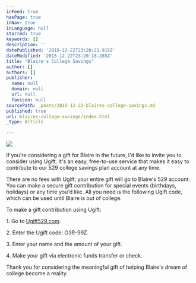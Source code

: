 ```yaml
---
inFeed: true
hasPage: true
inNav: true
inLanguage: null
starred: true
keywords: []
description: ''
datePublished: '2015-12-22T23:20:21.915Z'
dateModified: '2015-12-22T23:20:18.285Z'
title: "Blaire's College Savings"
author: []
authors: []
publisher:
  name: null
  domain: null
  url: null
  favicon: null
sourcePath: _posts/2015-12-22-blaires-college-savings.md
published: true
url: blaires-college-savings/index.html
_type: Article

---
```

![](https://the-grid-user-content.s3-us-west-2.amazonaws.com/c925bab0-4926-4174-b82c-d627370e0b83.jpg)

If you're considering a gift for Blaire in the future, I'd like to invite you to consider using Ugift. It's an easy, free-to-use service that makes it easy to contribute to our 529 college savings plan account at any time. 

There are no fees with Ugift; your entire gift will go to Blaire's 529 account. You can make a secure gift contribution for special events (birthdays, holidays) or any time you'd like. All you need is the following Ugift code, which can be used until Blaire is out of college. 

To make a gift contribution using Ugift: 

1\. Go to [Ugift529.com][0]. 

2\. Enter the Ugift code: O3R-99Z. 

3\. Enter your name and the amount of your gift. 

4\. Make your gift via electronic funds transfer or check. 

Thank you for considering the meaningful gift of helping Blaire's dream of college become a reality.

[0]: https://app.thegrid.io/posts/f92c94f3-a17f-47ad-bc15-45e4bb1293ef/www.ugift529.com